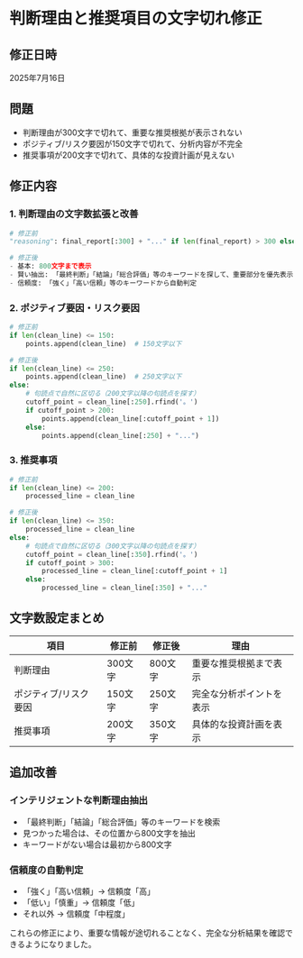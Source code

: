# 判断理由と推奨項目の文字切れ修正

## 修正日時
2025年7月16日

## 問題
- 判断理由が300文字で切れて、重要な推奨根拠が表示されない
- ポジティブ/リスク要因が150文字で切れて、分析内容が不完全
- 推奨事項が200文字で切れて、具体的な投資計画が見えない

## 修正内容

### 1. 判断理由の文字数拡張と改善
```python
# 修正前
"reasoning": final_report[:300] + "..." if len(final_report) > 300 else final_report

# 修正後
- 基本: 800文字まで表示
- 賢い抽出: 「最終判断」「結論」「総合評価」等のキーワードを探して、重要部分を優先表示
- 信頼度: 「強く」「高い信頼」等のキーワードから自動判定
```

### 2. ポジティブ要因・リスク要因
```python
# 修正前
if len(clean_line) <= 150:
    points.append(clean_line)  # 150文字以下

# 修正後
if len(clean_line) <= 250:
    points.append(clean_line)  # 250文字以下
else:
    # 句読点で自然に区切る（200文字以降の句読点を探す）
    cutoff_point = clean_line[:250].rfind('。')
    if cutoff_point > 200:
        points.append(clean_line[:cutoff_point + 1])
    else:
        points.append(clean_line[:250] + "...")
```

### 3. 推奨事項
```python
# 修正前
if len(clean_line) <= 200:
    processed_line = clean_line

# 修正後  
if len(clean_line) <= 350:
    processed_line = clean_line
else:
    # 句読点で自然に区切る（300文字以降の句読点を探す）
    cutoff_point = clean_line[:350].rfind('。')
    if cutoff_point > 300:
        processed_line = clean_line[:cutoff_point + 1]
    else:
        processed_line = clean_line[:350] + "..."
```

## 文字数設定まとめ

| 項目 | 修正前 | 修正後 | 理由 |
|------|--------|--------|------|
| 判断理由 | 300文字 | 800文字 | 重要な推奨根拠まで表示 |
| ポジティブ/リスク要因 | 150文字 | 250文字 | 完全な分析ポイントを表示 |
| 推奨事項 | 200文字 | 350文字 | 具体的な投資計画を表示 |

## 追加改善

### インテリジェントな判断理由抽出
- 「最終判断」「結論」「総合評価」等のキーワードを検索
- 見つかった場合は、その位置から800文字を抽出
- キーワードがない場合は最初から800文字

### 信頼度の自動判定
- 「強く」「高い信頼」→ 信頼度「高」
- 「低い」「慎重」→ 信頼度「低」
- それ以外 → 信頼度「中程度」

これらの修正により、重要な情報が途切れることなく、完全な分析結果を確認できるようになりました。